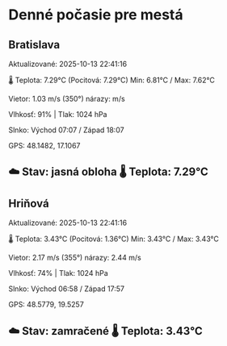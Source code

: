 ﻿# Denné počasie pre mestá

## Bratislava
Aktualizované: 2025-10-13 22:41:16

🌡️ Teplota: 7.29°C 
(Pocitová: 7.29°C)
Min: 6.81°C / Max: 7.62°C

Vietor: 1.03 m/s    (350°) 
nárazy:  m/s

Vlhkosť: 91% | Tlak: 1024 hPa

Slnko: Východ 07:07 / Západ 18:07

GPS: 48.1482, 17.1067

☁️ Stav: jasná obloha        🌡️ Teplota: 7.29°C
---

## Hriňová
Aktualizované: 2025-10-13 22:41:16

🌡️ Teplota: 3.43°C 
(Pocitová: 1.36°C)
Min: 3.43°C / Max: 3.43°C

Vietor: 2.17 m/s (355°)
nárazy: 2.44 m/s

Vlhkosť: 74% | Tlak: 1024 hPa

Slnko: Východ 06:58 / Západ 17:57

GPS: 48.5779, 19.5257

☁️ Stav: zamračené        🌡️ Teplota: 3.43°C
---

